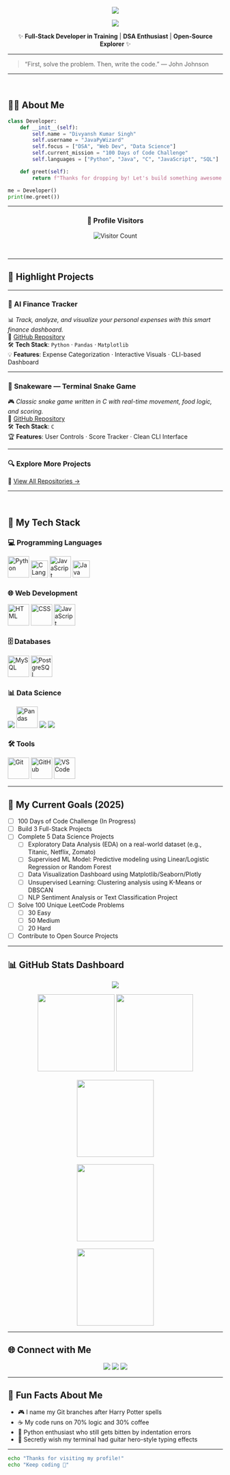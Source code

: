 <p align="center">
  <img src="https://readme-typing-svg.demolab.com/?lines=Hi+There!+I+am+Divyansh+Kumar+Singh;&center=true&width=500&height=50&font=Fira+Code&pause=1000&color=58A6FF&vCenter=true&size=22" />
</p>
<p align="center">
  <img src="https://readme-typing-svg.demolab.com/?lines=a.k.a.+JavaPyWizard;&center=true&width=500&height=50&font=Fira+Code&pause=1000&color=58A6FF&vCenter=true&size=22" />
</p>



<p align="center">
  ✨ <strong>Full-Stack Developer in Training</strong> | <strong>DSA Enthusiast</strong> | <strong>Open-Source Explorer</strong> ✨
</p>

---
> “First, solve the problem. Then, write the code.” — John Johnson 
---
</br>

## 🧑‍💻 About Me

```python
class Developer:
    def __init__(self):
        self.name = "Divyansh Kumar Singh"
        self.username = "JavaPyWizard"
        self.focus = ["DSA", "Web Dev", "Data Science"]
        self.current_mission = "100 Days of Code Challenge"
        self.languages = ["Python", "Java", "C", "JavaScript", "SQL"]

    def greet(self):
        return f"Thanks for dropping by! Let's build something awesome together 🚀"

me = Developer()
print(me.greet())
```
---

<h3 align="center">👀 Profile Visitors</h3>
<p align="center">
  <img src="https://komarev.com/ghpvc/?username=JavaPyWizard&label=Views&style=for-the-badge&color=58a6ff" alt="Visitor Count"/>
</p>

</br>

---

## 🚀 Highlight Projects

---

### 🧠 AI Finance Tracker  
📊 *Track, analyze, and visualize your personal expenses with this smart finance dashboard.*  
🔗 [GitHub Repository](https://github.com/JavaPyWizard/AI-Finance-Tracker)  
🛠️ **Tech Stack**: `Python` · `Pandas` · `Matplotlib`  
💡 **Features**: Expense Categorization · Interactive Visuals · CLI-based Dashboard

---

### 🐍 Snakeware — Terminal Snake Game  
🎮 *Classic snake game written in C with real-time movement, food logic, and scoring.*  
🔗 [GitHub Repository](https://github.com/JavaPyWizard/Snakeware)  
🛠️ **Tech Stack**: `C`  
🏆 **Features**: User Controls · Score Tracker · Clean CLI Interface

---

### 🔍 Explore More Projects  
📂 [View All Repositories →](https://github.com/JavaPyWizard)

---
</br>

## 🌟 My Tech Stack

### 💻 Programming Languages
<p>
  <img src="https://media.giphy.com/media/KAq5w47R9rmTuvWOWa/giphy.gif" width="50" title="Python"/>
  <img src="https://upload.wikimedia.org/wikipedia/commons/1/19/C_Logo.png" width="40" title="C Language"/>
  <img src="https://media.giphy.com/media/ln7z2eWriiQAllfVcn/giphy.gif" width="50" title="JavaScript"/>
  <img src="https://upload.wikimedia.org/wikipedia/en/3/30/Java_programming_language_logo.svg" width="40" title="Java Logo"/>
</p>

### 🌐 Web Development
<p>
  <img src="https://media.giphy.com/media/XAxylRMCdpbEWUAvr8/giphy.gif" width="50" title="HTML"/>
  <img src="https://media.giphy.com/media/fsEaZldNC8A1PJ3mwp/giphy.gif" width="50" title="CSS"/>
  <img src="https://media.giphy.com/media/ln7z2eWriiQAllfVcn/giphy.gif" width="50" title="JavaScript"/>
</p>

### 🗄️ Databases
<p>
<img src="https://upload.wikimedia.org/wikipedia/en/d/dd/MySQL_logo.svg" width="50" title="MySQL"/>
<img src="https://upload.wikimedia.org/wikipedia/commons/2/29/Postgresql_elephant.svg" width="50" title="PostgreSQL"/>
</p>

### 📊 Data Science
<p>
  <img src="https://img.shields.io/badge/NumPy-013243?logo=numpy&logoColor=white"/>
  <img src="https://media.giphy.com/media/LMt9638dO8dftAjtco/giphy.gif" width="50" title="Pandas"/>
  <img src="https://img.shields.io/badge/Matplotlib-11557C?logo=python&logoColor=white"/>
  <img src="https://img.shields.io/badge/scikit--learn-F7931E?logo=scikit-learn&logoColor=white"/>
</p>

### 🛠️ Tools
<p>
  <img src="https://media.giphy.com/media/kH1DBkPNyZPOk0BxrM/giphy.gif" width="50" title="Git"/>
  <img src="https://media.giphy.com/media/QssGEmpkyEOhBCb7e1/giphy.gif" width="50" title="GitHub"/>
  <img src="https://media.giphy.com/media/IdyAQJVN2kVPNUrojM/giphy.gif" width="50" title="VS Code"/>
</p>

---


## 🎯 My Current Goals (2025)

- [ ] 100 Days of Code Challenge (In Progress)
- [ ] Build 3 Full-Stack Projects
- [ ] Complete 5 Data Science Projects  
  - [ ] Exploratory Data Analysis (EDA) on a real-world dataset (e.g., Titanic, Netflix, Zomato)  
  - [ ] Supervised ML Model: Predictive modeling using Linear/Logistic Regression or Random Forest  
  - [ ] Data Visualization Dashboard using Matplotlib/Seaborn/Plotly  
  - [ ] Unsupervised Learning: Clustering analysis using K-Means or DBSCAN  
  - [ ] NLP Sentiment Analysis or Text Classification Project  
- [ ] Solve 100 Unique LeetCode Problems  
  - [ ] 30 Easy  
  - [ ] 50 Medium  
  - [ ] 20 Hard  
- [ ] Contribute to Open Source Projects

---

## 📊 GitHub Stats Dashboard

<p align="center">
  <a href="https://github.com/anuraghazra/github-readme-stats#github-stats-card" 
     title="📊 Stats may vary due to GitHub API limitations (private commits, issues, PRs not shown).">
    <img src="https://img.shields.io/badge/⚠️_Stats_May_Vary_-_Due_to_API_Limits-orange?style=for-the-badge&logo=github" />
  </a>
</p>



<div align="center">
  <img src="https://github-readme-stats.vercel.app/api?username=JavaPyWizard&show_icons=true&theme=radical&hide=prs,issues&count_private=true&include_all_commits=true&hide_border=true" height="180"/>
  <img src="https://github-readme-stats.vercel.app/api/top-langs/?username=JavaPyWizard&layout=compact&theme=radical&hide_border=true&bg_color=30,161b22,0d1117&title_color=58a6ff&text_color=c9d1d9&hide=Jupyter%20Notebook,html" height="180"/>
  <br><br>
  <img src="https://streak-stats.demolab.com?user=JavaPyWizard&theme=radical&hide_border=true&background=0d1117&ring=58a6ff&fire=ff7b72&currStreakLabel=c9d1d9" height="180"/>
  <br><br>
  <img src="https://github-readme-activity-graph.vercel.app/graph?username=JavaPyWizard&theme=react-dark&hide_border=true&bg_color=0d1117&color=58a6ff&line=1f6feb&point=58a6ff&area=true&area_color=1f6feb" height="180"/>
  <br><br>
  <img src="https://github-profile-summary-cards.vercel.app/api/cards/profile-details?username=JavaPyWizard&theme=github_dark" height="180"/>
</div>

---

## 🌐 Connect with Me

<p align="center">
  <a href="https://www.linkedin.com/in/divyansh-kumar-singh-028747321/"><img src="https://img.shields.io/badge/-Divyansh_Kumar_Singh-0A66C2?style=for-the-badge&logo=linkedin"/></a>
  <a href="https://leetcode.com/u/JavaPyWizard/"><img src="https://img.shields.io/badge/-JavaPyWizard-FFA116?style=for-the-badge&logo=leetcode"/></a>
  <a href="mailto:divyanshkumarsingh29@gmail.com"><img src="https://img.shields.io/badge/-Email_Me-D14836?style=for-the-badge&logo=gmail"/></a>
</p>

---

## 📌 Fun Facts About Me

- 🎮 I name my Git branches after Harry Potter spells  
- ☕ My code runs on 70% logic and 30% coffee  
- 🐍 Python enthusiast who still gets bitten by indentation errors  
- 🎸 Secretly wish my terminal had guitar hero-style typing effects  

---


```bash
echo "Thanks for visiting my profile!"
echo "Keep coding 🚀"
```


